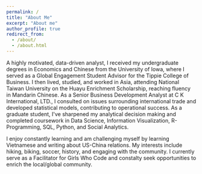 ```yaml
---
permalink: /
title: "About Me"
excerpt: "About me"
author_profile: true
redirect_from: 
  - /about/
  - /about.html
---
```


A highly motivated, data-driven analyst, I received my undergraduate degrees in Economics and Chinese from the University of Iowa, where I served as a Global Engagement Student Advisor for the Tippie College of Business.  I then lived, studied, and worked in Asia, attending National Taiwan University on the Huayu Enrichment Scholarship, reaching fluency in Mandarin Chinese.  As a Senior Business Development Analyst at C K International, LTD., I consulted on issues surrounding international trade and developed statistical models, contributing to operational success.  As a graduate student, I've sharpened my analytical decision making and completed coursework in Data Science, Information Visualization, R-Programming, SQL, Python, and Social Analytics.  

I enjoy constantly learning and am challenging myself by learning Vietnamese and writing about US-China relations.  My interests include hiking, biking, soccer, history, and engaging with the community.  I currently serve as a Facilitator for Girls Who Code and constalty seek opportunities to enrich the local/global community.    
